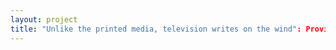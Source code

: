 ```yaml
--- 
layout: project 
title: "Unlike the printed media, television writes on the wind": Providing Access to KAIT 8's 16mm Color Newsfilm (1973-1980) from Northeast Arkansas and Southeast Missouri
---
```



